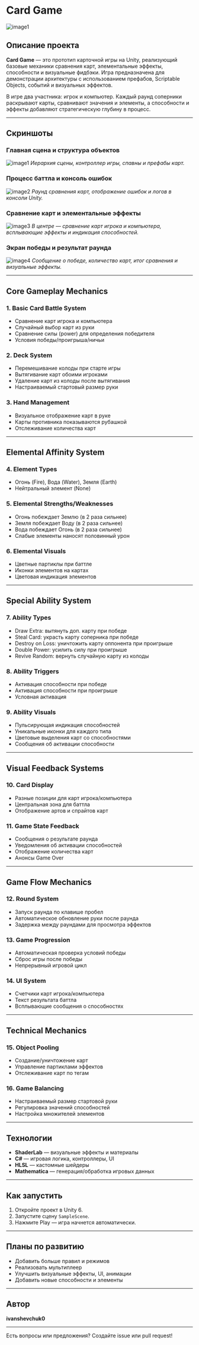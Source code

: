 # Card Game

![image1](images/image1.png)

## Описание проекта

**Card Game** — это прототип карточной игры на Unity, реализующий базовые механики сравнения карт, элементальные эффекты, способности и визуальные фидбэки. Игра предназначена для демонстрации архитектуры с использованием префабов, Scriptable Objects, событий и визуальных эффектов.

В игре два участника: игрок и компьютер. Каждый раунд соперники раскрывают карты, сравнивают значения и элементы, а способности и эффекты добавляют стратегическую глубину в процесс.

---

## Скриншоты

### Главная сцена и структура объектов
![image1](images/image1.png)
_Иерархия сцены, контроллер игры, спавны и префабы карт._

### Процесс баттла и консоль ошибок
![image2](images/image2.png)
_Раунд сравнения карт, отображение ошибок и логов в консоли Unity._

### Сравнение карт и элементальные эффекты
![image3](images/image3.png)
_В центре — сравнение карт игрока и компьютера, всплывающие эффекты и индикация способностей._

### Экран победы и результат раунда
![image4](images/image4.png)
_Сообщение о победе, количество карт, итог сравнения и визуальные эффекты._

---

## Core Gameplay Mechanics

### 1. Basic Card Battle System
- Сравнение карт игрока и компьютера
- Случайный выбор карт из руки
- Сравнение силы (power) для определения победителя
- Условия победы/проигрыша/ничьи

### 2. Deck System
- Перемешивание колоды при старте игры
- Вытягивание карт обоими игроками
- Удаление карт из колоды после вытягивания
- Настраиваемый стартовый размер руки

### 3. Hand Management
- Визуальное отображение карт в руке
- Карты противника показываются рубашкой
- Отслеживание количества карт

---

## Elemental Affinity System

### 4. Element Types
- Огонь (Fire), Вода (Water), Земля (Earth)
- Нейтральный элемент (None)

### 5. Elemental Strengths/Weaknesses
- Огонь побеждает Землю (в 2 раза сильнее)
- Земля побеждает Воду (в 2 раза сильнее)
- Вода побеждает Огонь (в 2 раза сильнее)
- Слабые элементы наносят половинный урон

### 6. Elemental Visuals
- Цветные партиклы при баттле
- Иконки элементов на картах
- Цветовая индикация элементов

---

## Special Ability System

### 7. Ability Types
- Draw Extra: вытянуть доп. карту при победе
- Steal Card: украсть карту соперника при победе
- Destroy on Loss: уничтожить карту оппонента при проигрыше
- Double Power: усилить силу при проигрыше
- Revive Random: вернуть случайную карту из колоды

### 8. Ability Triggers
- Активация способности при победе
- Активация способности при проигрыше
- Условная активация

### 9. Ability Visuals
- Пульсирующая индикация способностей
- Уникальные иконки для каждого типа
- Цветовые выделения карт со способностями
- Сообщения об активации способности

---

## Visual Feedback Systems

### 10. Card Display
- Разные позиции для карт игрока/компьютера
- Центральная зона для баттла
- Отображение артов и спрайтов карт

### 11. Game State Feedback
- Сообщения о результате раунда
- Уведомления об активации способностей
- Отображение количества карт
- Анонсы Game Over

---

## Game Flow Mechanics

### 12. Round System
- Запуск раунда по клавише пробел
- Автоматическое обновление руки после раунда
- Задержка между раундами для просмотра эффектов

### 13. Game Progression
- Автоматическая проверка условий победы
- Сброс игры после победы
- Непрерывный игровой цикл

### 14. UI System
- Счетчики карт игрока/компьютера
- Текст результата баттла
- Всплывающие сообщения о способностях

---

## Technical Mechanics

### 15. Object Pooling
- Создание/уничтожение карт
- Управление партиклами эффектов
- Отслеживание карт по тегам

### 16. Game Balancing
- Настраиваемый размер стартовой руки
- Регулировка значений способностей
- Настройка множителей элементов

---

## Технологии

- **ShaderLab** — визуальные эффекты и материалы
- **C#** — игровая логика, контроллеры, UI
- **HLSL** — кастомные шейдеры
- **Mathematica** — генерация/обработка игровых данных

---

## Как запустить

1. Откройте проект в Unity 6.
2. Запустите сцену `SampleScene`.
3. Нажмите Play — игра начнется автоматически.

---

## Планы по развитию

- Добавить больше правил и режимов
- Реализовать мультиплеер
- Улучшить визуальные эффекты, UI, анимации
- Добавить новые способности и элементы

---

## Автор

**ivanshevchuk0**

---

Есть вопросы или предложения? Создайте issue или pull request!
